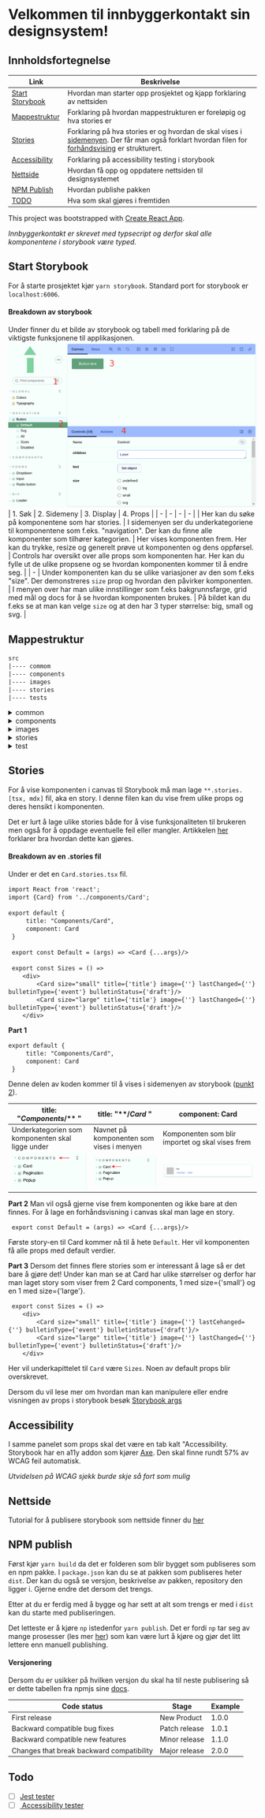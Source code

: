 # Velkommen til innbyggerkontakt sin designsystem!

## Innholdsfortegnelse
| Link | Beskrivelse |
| - | - |
| [Start Storybook](#start-storybook) | Hvordan man starter opp prosjektet og kjapp forklaring av nettsiden |
| [Mappestruktur](#mappestruktur) | Forklaring på hvordan mappestrukturen er foreløpig og hva stories er |
| [Stories](#stories) | Forklaring på hva stories er og hvordan de skal vises i [sidemenyen](#display-i-menyen). Der får man også forklart hvordan filen for [forhåndsvising](#forhåndsvisning) er strukturert. |
| [Accessibility](#accessibility) | Forklaring på accessibility testing i storybook |
| [Nettside](#nettside) | Hvordan få opp og oppdatere nettsiden til designsystemet |
| [NPM Publish](#npm-publish) | Hvordan publishe pakken |
| [TODO](#todo) | Hva som skal gjøres i fremtiden |


This project was bootstrapped with [Create React App](https://github.com/facebook/create-react-app).

*Innbyggerkontakt er skrevet med typsecript og derfor skal alle komponentene i storybook være typed.*

## Start Storybook
For å starte prosjektet kjør ```yarn storybook```. 
Standard port for storybook er ```localhost:6006```.

#### Breakdown av storybook
Under finner du et bilde av storybook og tabell med forklaring på de viktigste funksjonene til applikasjonen. 
![Storybook](public/storybook.png)
 | 1. Søk | 2. Sidemeny | 3. Display | 4. Props |
 | - | - | - | - |
 | Her kan du søke på komponentene som har stories. | I sidemenyen ser du underkategoriene til komponentene som f.eks. "navigation". Der kan du finne alle komponenter som tilhører kategorien. | Her vises komponenten frem. Her kan du trykke, resize og generelt prøve ut komponenten og dens oppførsel. | Controls har oversikt over alle props som komponenten har. Her kan du fylle ut de ulike propsene og se hvordan komponenten kommer til å endre seg. |
 | - |  Under komponenten kan du se ulike variasjoner av den som f.eks "size". Der demonstreres ```size``` prop og hvordan den påvirker komponenten. | I menyen over har man ulike innstillinger som f.eks bakgrunnsfarge, grid med mål og docs for å se hvordan komponenten brukes. | På bildet kan du f.eks se at man kan velge ```size``` og at den har 3 typer størrelse: big, small og svg. |

## Mappestruktur
```
src
|---- commom
|---- components 
|---- images
|---- stories 
|---- tests
```
<details>
    <summary> common </summary>

    Her vil du legge til alle konstanter som skal/kan gjenbrukes i andre filer.  
    Det kan for eksempel være farger eller font størrelser
</details> 

<details>
    <summary> components </summary>

    Det å lage komponenter i storybook er ikke noe forskjellig fra vanilla react.  
    Alle komponentene ligger i ```/components``` mappen.  
    Tittelen på filen skal være det samme som navnet til komponenten.  
    Dersom stylingen skal være påvirket av props så det det lettest å holde styling og koden til komponenten i samme fil.  
    Der kan du også lage egendefinerte props og styling. 
    Gode og enkle eksempler er ```RadioButton``` og ```Button```.  
</details>

<details>
    <summary> images </summary>

    Sier seg selv, her skal bildene/svg blir lagret.
    Dersom man trenger å bruke svg som en komponent er det anbefat å bruke svgr i command line.
</details>  

<details>
    <summary> stories </summary>

    Sier seg selv, her skal stories til komponentene blir laget.
</details>

<details>
    <summary> test </summary>

    well, u know the drill.
</details> 

## Stories
For å vise komponenten i canvas til Storybook må man lage ```**.stories.[tsx, mdx]``` fil, aka en story. I denne filen kan du vise frem ulike props og deres hensikt i komponenten. 

Det er lurt å lage ulike stories både for å vise funksjonaliteten til brukeren men også for å oppdage eventuelle feil eller mangler. Artikkelen [her](https://storybook.js.org/blog/testing-composite-components/) forklarer bra hvordan dette kan gjøres.

#### Breakdown av en .stories fil
Under er det en ```Card.stories.tsx``` fil.
```
import React from 'react';
import {Card} from '../components/Card';

export default {
     title: "Components/Card",
     component: Card
 }

 export const Default = (args) => <Card {...args}/>

 export const Sizes = () => 
    <div>
        <Card size="small" title={'title'} image={''} lastChanged={''} bulletinType={'event'} bulletinStatus={'draft'}/>
        <Card size="large" title={'title'} image={''} lastChanged={''} bulletinType={'event'} bulletinStatus={'draft'}/>
    </div>
```

 **Part 1**
```
export default {
     title: "Components/Card",
     component: Card 
 }
 ```
 Denne delen av koden kommer til å vises i sidemenyen av storybook ([punkt 2](public/storybook.png)).

| title: "*Components*/** " | title: "**/*Card* " | component: Card |
| - | - | - |
| Underkategorien som komponenten skal ligge under | Navnet på komponenten som vises i menyen | Komponenten som blir importet og skal vises frem |
| ![Kategori](public/Storybook-menu-underkategori.png) | ![Komponent](public/Storybook-menu-component.png) | ![Import](public/Card.png) |

**Part 2**
Man vil også gjerne vise frem komponenten og ikke bare at den finnes. For å lage en forhåndsvisning i canvas skal man lage en story.
``` 
 export const Default = (args) => <Card {...args}/>
 ``` 
Første story-en til Card kommer nå til å hete ```Default```. Her vil komponenten få alle props med default verdier.

**Part 3**
Dersom det finnes flere stories som er interessant å lage så er det bare å gjøre det! Under kan man se at Card har ulike størrelser og derfor har man laget story som viser frem 2 Card components, 1 med size={'small'} og en 1 med size={'large'}.
``` 
 export const Sizes = () => 
    <div>
        <Card size="small" title={'title'} image={''} lastCehanged={''} bulletinType={'event'} bulletinStatus={'draft'}/>
        <Card size="large" title={'title'} image={''} lastChanged={''} bulletinType={'event'} bulletinStatus={'draft'}/>
    </div>
```
Her vil underkapittelet til ```Card``` være ```Sizes```. Noen av default props blir overskrevet.

Dersom du vil lese mer om hvordan man kan manipulere eller endre visningen av props i storybook besøk [Storybook args](https://storybook.js.org/docs/react/writing-stories/args)

## Accessibility
I samme panelet som props skal det være en tab kalt "Accessibility. Storybook har en a11y addon som kjører [Axe](https://github.com/dequelabs/axe-core). Den skal finne rundt 57% av WCAG feil automatisk. 

*Utvidelsen på WCAG sjekk burde skje så fort som mulig*

## Nettside
Tutorial for å publisere storybook som nettside finner du [her](https://storybook.js.org/docs/react/sharing/publish-storybook)

## NPM publish
Først kjør ```yarn build``` da det er folderen som blir bygget som publiseres som en npm pakke.
I ```package.json``` kan du se at pakken som publiseres heter ``` dist```. Der kan du også se versjon, beskrivelse av pakken, repository den ligger i. Gjerne endre det dersom det trengs. 

Etter at du er ferdig med å bygge og har sett at alt som trengs er med i ```dist``` kan du starte med publiseringen.

Det letteste er å kjøre ```np``` istedenfor ```yarn publish```. Det er fordi ```np``` tar seg av mange prosesser (les mer [her](https://www.npmjs.com/package/np)) som kan være lurt å kjøre og gjør det litt lettere enn manuell publishing.

#### Versjonering
 Dersom du er usikker på hvilken versjon du skal ha til neste publisering så er dette tabellen fra npmjs sine [docs](https://docs.npmjs.com/about-semantic-versioning). 

| Code status | Stage | Example |
| - | - | - |
| First release | New Product | 1.0.0 |
| Backward compatible bug fixes | Patch release | 1.0.1 |
| Backward compatible new features | Minor release | 1.1.0 |
| Changes that break backward compatibility | Major release | 2.0.0 |
## Todo
- [ ] [Jest tester](https://storybook.js.org/blog/testing-component-interactions/)
- [ ] [ Accessibility tester](https://storybook.js.org/blog/accessibility-testing-with-storybook/)
